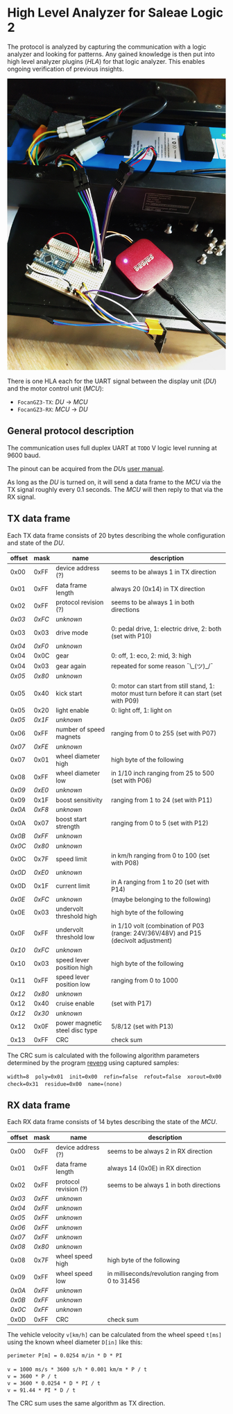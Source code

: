 # High Level Analyzer for Saleae Logic 2

The protocol is analyzed by capturing the communication with a logic analyzer and looking for patterns. Any gained knowledge is then put into high level analyzer plugins (*HLA*) for that logic analyzer. This enables ongoing verification of previous insights.

![Schnueffelstueck](./doc/2022-06-10%20schnueffelstueck.jpg)

There is one HLA each for the UART signal between the display unit (*DU*) and the motor control unit (*MCU*):

* `FocanGZ3-TX`: *DU* -> *MCU*
* `FocanGZ3-RX`: *MCU* -> *DU*

## General protocol description

The communication uses full duplex UART at `TODO` V logic level running at 9600 baud.

The pinout can be acquired from the *DU*s [user manual](./doc/2022-06-29%20Focan%20GZ-3%20user%20manual.pdf).

As long as the *DU* is turned on, it will send a data frame to the *MCU* via the TX signal roughly every 0.1 seconds. The *MCU* will then reply to that via the RX signal.

## TX data frame

Each TX data frame consists of 20 bytes describing the whole configuration and state of the *DU*.

| offset | mask | name | description |
| --- | --- | --- | --- |
| 0x00 | 0xFF | device address (?) | seems to be always 1 in TX direction |
| 0x01 | 0xFF | data frame length | always 20  (0x14) in TX direction |
| 0x02 | 0xFF | protocol revision (?) | seems to be always 1 in both directions |
| *0x03* | *0xFC* | *unknown* |  |
| 0x03 | 0x03 | drive mode | 0: pedal drive, 1: electric drive, 2: both (set with P10) |
| *0x04* | *0xF0* | *unknown* |  |
| 0x04 | 0x0C | gear | 0: off, 1: eco, 2: mid, 3: high |
| 0x04 | 0x03 | gear again | repeated for some reason ¯\\\_(ツ)\_/¯ |
| *0x05* | *0x80* | *unknown* |  |
| 0x05 | 0x40 | kick start | 0: motor can start from still stand, 1: motor must turn before it can start (set with P09) |
| 0x05 | 0x20 | light enable | 0: light off, 1: light on |
| *0x05* | *0x1F* | *unknown* |  |
| 0x06 | 0xFF | number of speed magnets | ranging from 0 to 255 (set with P07) |
| *0x07* | *0xFE* | *unknown* |  |
| 0x07 | 0x01 | wheel diameter high | high byte of the following |
| 0x08 | 0xFF | wheel diameter low | in 1/10 inch ranging from 25 to 500 (set with P06) |
| *0x09* | *0xE0* | *unknown* |  |
| 0x09 | 0x1F | boost sensitivity | ranging from 1 to 24 (set with P11) |
| *0x0A* | *0xF8* | *unknown* |  |
| 0x0A | 0x07 | boost start strength | ranging from 0 to 5 (set with P12) |
| *0x0B* | *0xFF* | *unknown* |  |
| *0x0C* | *0x80* | *unknown* |  |
| 0x0C | 0x7F | speed limit | in km/h ranging from 0 to 100 (set with P08) |
| *0x0D* | *0xE0* | *unknown* |  |
| 0x0D | 0x1F | current limit | in A ranging from 1 to 20 (set with P14) |
| *0x0E* | *0xFC* | *unknown* | (maybe belonging to the following) |
| 0x0E | 0x03 | undervolt threshold high | high byte of the following |
| 0x0F | 0xFF | undervolt threshold low | in 1/10 volt (combination of P03 (range: 24V/36V/48V) and P15 (decivolt adjustment) |
| *0x10* | *0xFC* | *unknown* |  |
| 0x10 | 0x03 | speed lever position high | high byte of the following |
| 0x11 | 0xFF | speed lever position low | ranging from 0 to 1000 |
| *0x12* | *0x80* | *unknown* |  |
| 0x12 | 0x40 | cruise enable | (set with P17) |
| *0x12* | *0x30* | *unknown* |  |
| 0x12 | 0x0F | power magnetic steel disc type | 5/8/12 (set with P13) |
| 0x13 | 0xFF | CRC | check sum |

The CRC sum is calculated with the following algorithm parameters determined by the program [reveng](https://reveng.sourceforge.io/readme.htm) using captured samples:

`width=8  poly=0x01  init=0x00  refin=false  refout=false  xorout=0x00  check=0x31  residue=0x00  name=(none)`

## RX data frame

Each RX data frame consists of 14 bytes describing the state of the *MCU*.

| offset | mask | name | description |
| --- | --- | --- | --- |
| 0x00 | 0xFF | device address (?) | seems to be always 2 in RX direction |
| 0x01 | 0xFF | data frame length | always 14 (0x0E) in RX direction |
| 0x02 | 0xFF | protocol revision (?) | seems to be always 1 in both directions |
| *0x03* | *0xFF* | *unknown* |  |
| *0x04* | *0xFF* | *unknown* |  |
| *0x05* | *0xFF* | *unknown* |  |
| *0x06* | *0xFF* | *unknown* |  |
| *0x07* | *0xFF* | *unknown* |  |
| *0x08* | *0x80* | *unknown* |  |
| 0x08 | 0x7F | wheel speed high | high byte of the following |
| 0x09 | 0xFF | wheel speed low | in milliseconds/revolution ranging from 0 to 31456 |
| *0x0A* | *0xFF* | *unknown* |  |
| *0x0B* | *0xFF* | *unknown* |  |
| *0x0C* | *0xFF* | *unknown* |  |
| 0x0D | 0xFF | CRC | check sum |

The vehicle velocity `v[km/h]` can be calculated from the wheel speed `t[ms]` using the known wheel diameter `D[in]` like this:

```
perimeter P[m] = 0.0254 m/in * D * PI

v = 1000 ms/s * 3600 s/h * 0.001 km/m * P / t
v = 3600 * P / t
v = 3600 * 0.0254 * D * PI / t
v = 91.44 * PI * D / t
```

The CRC sum uses the same algorithm as TX direction.
